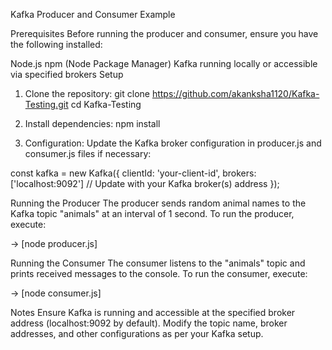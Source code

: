 Kafka Producer and Consumer Example

Prerequisites
Before running the producer and consumer, ensure you have the following installed:

Node.js
npm (Node Package Manager)
Kafka running locally or accessible via specified brokers
Setup

1. Clone the repository:
   git clone https://github.com/akanksha1120/Kafka-Testing.git
   cd Kafka-Testing

2. Install dependencies:
   npm install

3. Configuration: Update the Kafka broker configuration in producer.js and consumer.js files if necessary:

const kafka = new Kafka({
clientId: 'your-client-id',
brokers: ['localhost:9092'] // Update with your Kafka broker(s) address
});

Running the Producer
The producer sends random animal names to the Kafka topic "animals" at an interval of 1 second.
To run the producer, execute:

-> [node producer.js]

Running the Consumer
The consumer listens to the "animals" topic and prints received messages to the console.
To run the consumer, execute:

-> [node consumer.js]

Notes
Ensure Kafka is running and accessible at the specified broker address (localhost:9092 by default).
Modify the topic name, broker addresses, and other configurations as per your Kafka setup.
